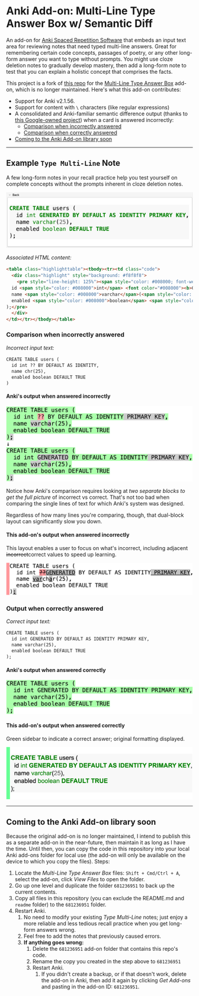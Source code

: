 # Anki Add-on: Multi-Line Type Answer Box w/ Semantic Diff

An add-on for [Anki Spaced Repetition Software](https://apps.ankiweb.net/) that embeds an input text area for reviewing notes that need typed multi-line answers. Great for remembering certain code concepts, passages of poetry, or any other long-form answer you want to type without prompts. You might use cloze deletion notes to gradually develop mastery, then add a long-form note to test that you can explain a holistic concept that comprises the facts.

This project is a fork of [this repo](https://github.com/robbielaldrich/ankiTypebox) for the [Multi-Line Type Answer Box](https://ankiweb.net/shared/info/681236951) add-on, which is no longer maintained. Here's what this add-on contributes:

- Support for Anki v2.1.56.
- Support for content with `\` characters (like regular expressions)
- A consolidated and Anki-familiar semantic difference output (thanks to [this Google-owned project](https://github.com/google/diff-match-patch/)) when a card is answered incorrectly:
  - [Comparison when incorrectly answered](#comparison-when-incorrectly-answered)
  - [Comparison when correctly answered](#comparison-when-incorrectly-answered)
- [Coming to the Anki Add-on library soon](#coming-to-the-anki-add-on-library-soon)

***

## Example `Type Multi-Line` Note

A few long-form notes in your recall practice help you test yourself on complete concepts without the prompts inherent in cloze deletion notes.

![Note Back](readme/note-back.png)

*Associated HTML content:*

```html
<table class="highlighttable"><tbody><tr><td class="code">
  <div class="highlight" style="background: #f8f8f8">
    <pre style="line-height: 125%"><span style="color: #008000; font-weight: bold">CREATE</span> <span style="color: #008000; font-weight: bold">TABLE</span> users (
  id <span style="color: #008000">int</span> <font color="#008000"><b>GENERATED BY DEFAULT AS IDENTITY PRIMARY KEY</b></font>,
  name <span style="color: #008000">varchar</span>(<span style="color: #666666">25</span>),
  enabled <span style="color: #008000">boolean</span> <span style="color: #008000; font-weight: bold">DEFAULT</span> <font color="#008000"><b>TRUE</b></font>
);</pre>
  </div>
</td></tr></tbody></table>
```

### Comparison when incorrectly answered

*Incorrect input text:*

```text
CREATE TABLE users (
  id int ?? BY DEFAULT AS IDENTITY,
  name chr(25),
  enabled boolean DEFAULT TRUE
)
```

#### Anki's output when answered incorrectly

![Incorrect Answer, Anki Output](readme/incorrect-answer-anki-output.png)

Notice how Anki's comparison requires looking at *two separate blocks to get the full picture* of incorrect vs correct. That's not too bad when comparing the single lines of text for which Anki's system was designed.

Regardless of how many lines you're comparing, though, that dual-block layout can significantly slow you down.

#### This add-on's output when answered incorrectly

This layout enables a user to focus on what's incorrect, including adjacent ~~incorrect~~correct values to speed up learning.

![Incorrect Answer, Semantic Diff Output](readme/incorrect-answer-dmp-output.png)

### Output when correctly answered

*Correct input text:*

```text
CREATE TABLE users (
  id int GENERATED BY DEFAULT AS IDENTITY PRIMARY KEY,
  name varchar(25),
  enabled boolean DEFAULT TRUE
);
```

#### Anki's output when answered correctly

![Correct Answer, Anki Output](readme/correct-answer-anki-output.png)

#### This add-on's output when answered correctly

Green sidebar to indicate a correct answer; original formatting displayed.

![Correct Answer, Semantic Diff Output](readme/correct-answer-dmp-output.png)

***

## Coming to the Anki Add-on library soon

Because the original add-on is no longer maintained, I intend to publish this as a separate add-on in the near-future, then maintain it as long as I have the time. Until then, you can copy the code in this repository into your local Anki add-ons folder for local use (the add-on will only be available on the device to which you copy the files). Steps:

1. Locate the *Multi-Line Type Answer Box* files: `Shift + Cmd/Ctrl + A`, select the add-on, click *View Files* to open the folder.
2. Go up one level and duplicate the folder `681236951` to back up the current contents.
3. Copy all files in this repository (you can exclude the README.md and `readme` folder) to the `681236951` folder.
4. Restart Anki.
   1. No need to modify your existing *Type Multi-Line* notes; just enjoy a more reliable and less tedious recall practice when you get long-form answers wrong.
   2. Feel free to add the notes that previously caused errors.
   3. **If anything goes wrong:**
      1. Delete the `681236951` add-on folder that contains this repo's code.
      2. Rename the copy you created in the step above to `681236951`
      3. Restart Anki.
         1. If you didn't create a backup, or if that doesn't work, delete the add-on in Anki, then add it again by clicking *Get Add-ons* and pasting in the add-on ID: `681236951`.
